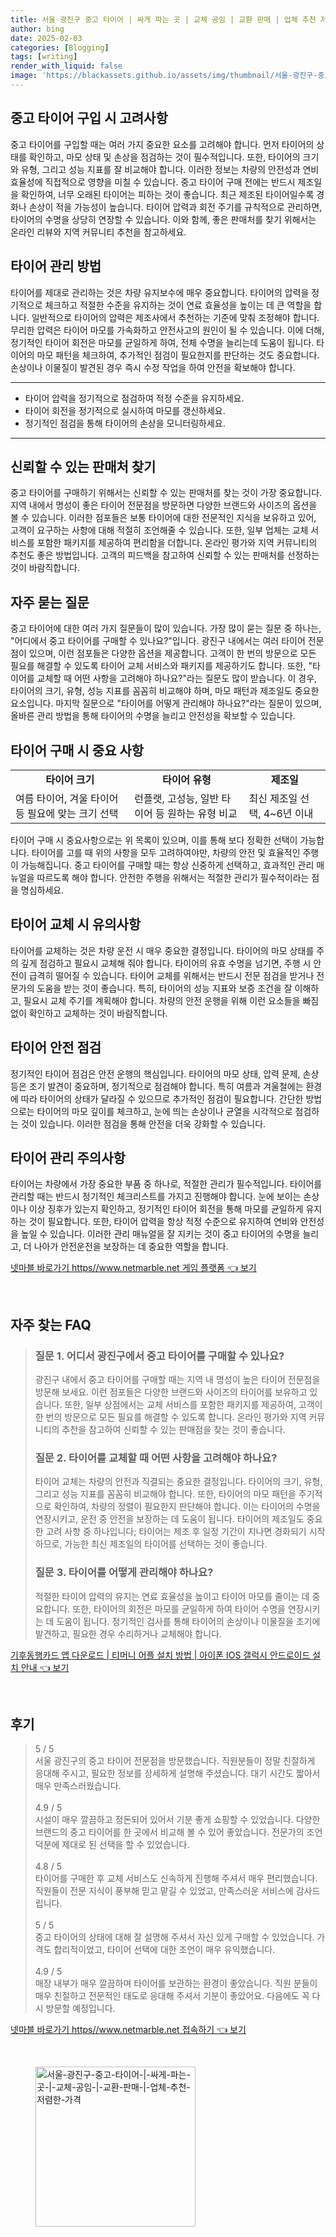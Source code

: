 ```yaml
---
title: 서울 광진구 중고 타이어 | 싸게 파는 곳 | 교체 공임 | 교환 판매 | 업체 추천 저렴한 가격
author: bing
date: 2025-02-03
categories: [Blogging]
tags: [writing]
render_with_liquid: false
image: 'https://blackassets.github.io/assets/img/thumbnail/서울-광진구-중고-타이어-|-싸게-파는-곳-|-교체-공임-|-교환-판매-|-업체-추천-저렴한-가격.webp'
---
```



<h2 id='중고 타이어 구입 시 고려사항'>중고 타이어 구입 시 고려사항</h2>

<p>중고 타이어를 구입할 때는 여러 가지 중요한 요소를 고려해야 합니다. 먼저 타이어의 상태를 확인하고, 마모 상태 및 손상을 점검하는 것이 필수적입니다. 또한, 타이어의 크기와 유형, 그리고 성능 지표를 잘 비교해야 합니다. 이러한 정보는 차량의 안전성과 연비 효율성에 직접적으로 영향을 미칠 수 있습니다. 중고 타이어 구매 전에는 반드시 제조일을 확인하여, 너무 오래된 타이어는 피하는 것이 좋습니다. 최근 제조된 타이어일수록 경화나 손상이 적을 가능성이 높습니다. 타이어 압력과 회전 주기를 규칙적으로 관리하면, 타이어의 수명을 상당히 연장할 수 있습니다. 이와 함께, 좋은 판매처를 찾기 위해서는 온라인 리뷰와 지역 커뮤니티 추천을 참고하세요.</p>

<h2 id='타이어 관리 방법'>타이어 관리 방법</h2>

<p>타이어를 제대로 관리하는 것은 차량 유지보수에 매우 중요합니다. 타이어의 압력을 정기적으로 체크하고 적절한 수준을 유지하는 것이 연료 효율성을 높이는 데 큰 역할을 합니다. 일반적으로 타이어의 압력은 제조사에서 추천하는 기준에 맞춰 조정해야 합니다. 무리한 압력은 타이어 마모를 가속화하고 안전사고의 원인이 될 수 있습니다. 이에 더해, 정기적인 타이어 회전은 마모를 균일하게 하여, 전체 수명을 늘리는데 도움이 됩니다. 타이어의 마모 패턴을 체크하여, 추가적인 점검이 필요한지를 판단하는 것도 중요합니다. 손상이나 이물질이 발견된 경우 즉시 수정 작업을 하여 안전을 확보해야 합니다.</p>

<hr />

<ul>
    <li>타이어 압력을 정기적으로 점검하여 적정 수준을 유지하세요.</li>
    <li>타이어 회전을 정기적으로 실시하여 마모를 갱신하세요.</li>
    <li>정기적인 점검을 통해 타이어의 손상을 모니터링하세요.</li>
</ul>

<hr />

<h2 id='신뢰할 수 있는 판매처 찾기'>신뢰할 수 있는 판매처 찾기</h2>

<p>중고 타이어를 구매하기 위해서는 신뢰할 수 있는 판매처를 찾는 것이 가장 중요합니다. 지역 내에서 명성이 좋은 타이어 전문점을 방문하면 다양한 브랜드와 사이즈의 옵션을 볼 수 있습니다. 이러한 점포들은 보통 타이어에 대한 전문적인 지식을 보유하고 있어, 고객이 요구하는 사항에 대해 적절히 조언해줄 수 있습니다. 또한, 일부 업체는 교체 서비스를 포함한 패키지를 제공하여 편리함을 더합니다. 온라인 평가와 지역 커뮤니티의 추천도 좋은 방법입니다. 고객의 피드백을 참고하여 신뢰할 수 있는 판매처를 선정하는 것이 바람직합니다.</p>

<h2 id='자주 묻는 질문'>자주 묻는 질문</h2>

<p>중고 타이어에 대한 여러 가지 질문들이 많이 있습니다. 가장 많이 묻는 질문 중 하나는, "어디에서 중고 타이어를 구매할 수 있나요?"입니다. 광진구 내에서는 여러 타이어 전문점이 있으며, 이런 점포들은 다양한 옵션을 제공합니다. 고객이 한 번의 방문으로 모든 필요를 해결할 수 있도록 타이어 교체 서비스와 패키지를 제공하기도 합니다. 또한, "타이어를 교체할 때 어떤 사항을 고려해야 하나요?"라는 질문도 많이 받습니다. 이 경우, 타이어의 크기, 유형, 성능 지표를 꼼꼼히 비교해야 하며, 마모 패턴과 제조일도 중요한 요소입니다. 마지막 질문으로 "타이어를 어떻게 관리해야 하나요?"라는 질문이 있으며, 올바른 관리 방법을 통해 타이어의 수명을 늘리고 안전성을 확보할 수 있습니다.</p>

<h2 id='타이어 구매 시 중요 사항'>타이어 구매 시 중요 사항</h2>

<table>
    <tr>
        <td style="text-align: center; height: 17px;"><b>타이어 크기</b></td>
        <td style="text-align: center; height: 17px;"><b>타이어 유형</b></td>
        <td style="text-align: center; height: 17px;"><b>제조일</b></td>
    </tr>
    <tr>
        <td>여름 타이어, 겨울 타이어 등 필요에 맞는 크기 선택</td>
        <td>런플랫, 고성능, 일반 타이어 등 원하는 유형 비교</td>
        <td>최신 제조일 선택, 4~6년 이내</td>
    </tr>
</table>

<p>타이어 구매 시 중요사항으로는 위 목록이 있으며, 이를 통해 보다 정확한 선택이 가능합니다. 타이어를 고를 때 위의 사항을 모두 고려하여야만, 차량의 안전 및 효율적인 주행이 가능해집니다. 중고 타이어를 구매할 때는 항상 신중하게 선택하고, 효과적인 관리 매뉴얼을 따르도록 해야 합니다. 안전한 주행을 위해서는 적절한 관리가 필수적이라는 점을 명심하세요.</p>

<h2 id='타이어 교체 시 유의사항'>타이어 교체 시 유의사항</h2>

<p>타이어를 교체하는 것은 차량 운전 시 매우 중요한 결정입니다. 타이어의 마모 상태를 주의 깊게 점검하고 필요시 교체해 줘야 합니다. 타이어의 유효 수명을 넘기면, 주행 시 안전이 급격히 떨어질 수 있습니다. 타이어 교체를 위해서는 반드시 전문 점검을 받거나 전문가의 도움을 받는 것이 좋습니다. 특히, 타이어의 성능 지표와 보증 조건을 잘 이해하고, 필요시 교체 주기를 계획해야 합니다. 차량의 안전 운행을 위해 이런 요소들을 빠짐없이 확인하고 교체하는 것이 바람직합니다.</p>

<h2 id='타이어 안전 점검'>타이어 안전 점검</h2>

<p>정기적인 타이어 점검은 안전 운행의 핵심입니다. 타이어의 마모 상태, 압력 문제, 손상 등은 조기 발견이 중요하며, 정기적으로 점검해야 합니다. 특히 여름과 겨울철에는 환경에 따라 타이어의 상태가 달라질 수 있으므로 추가적인 점검이 필요합니다. 간단한 방법으로는 타이어의 마모 깊이를 체크하고, 눈에 띄는 손상이나 균열을 시각적으로 점검하는 것이 있습니다. 이러한 점검을 통해 안전을 더욱 강화할 수 있습니다.</p>

<h2 id='타이어 관리 주의사항'>타이어 관리 주의사항</h2>

<p>타이어는 차량에서 가장 중요한 부품 중 하나로, 적절한 관리가 필수적입니다. 타이어를 관리할 때는 반드시 정기적인 체크리스트를 가지고 진행해야 합니다. 눈에 보이는 손상이나 이상 징후가 있는지 확인하고, 정기적인 타이어 회전을 통해 마모를 균일하게 유지하는 것이 필요합니다. 또한, 타이어 압력을 항상 적정 수준으로 유지하여 연비와 안전성을 높일 수 있습니다. 이러한 관리 매뉴얼을 잘 지키는 것이 중고 타이어의 수명을 늘리고, 더 나아가 안전운전을 보장하는 데 중요한 역할을 합니다.</p>


<p><a class="click-button" title="넷마블 바로가기 https//www.netmarble.net 게임 플랫폼" href="https://blackassets.github.io/posts/%EB%84%B7%EB%A7%88%EB%B8%94-%EB%B0%94%EB%A1%9C%EA%B0%80%EA%B8%B0-httpswww.netmarble.net-%EA%B2%8C%EC%9E%84-%ED%94%8C%EB%9E%AB%ED%8F%BC/" rel="dofollow">넷마블 바로가기 https//www.netmarble.net 게임 플랫폼 👈 보기</a></p><br>
<h2 id='자주_찾는_FAQ'>자주 찾는 FAQ</h2>
<div itemscope="" itemtype="https://schema.org/FAQPage"> 
<blockquote> 
<div itemscope="" itemprop="mainEntity" itemtype="https://schema.org/Question"> 
<h3 itemprop="name">질문 1. 어디서 광진구에서 중고 타이어를 구매할 수 있나요?</h3> 
<div itemscope="" itemprop="acceptedAnswer" itemtype="https://schema.org/Answer"> 
<span itemprop="text"> 
<p>광진구 내에서 중고 타이어를 구매할 때는 지역 내 명성이 높은 타이어 전문점을 방문해 보세요. 이런 점포들은 다양한 브랜드와 사이즈의 타이어를 보유하고 있습니다. 또한, 일부 상점에서는 교체 서비스를 포함한 패키지를 제공하여, 고객이 한 번의 방문으로 모든 필요를 해결할 수 있도록 합니다. 온라인 평가와 지역 커뮤니티의 추천을 참고하여 신뢰할 수 있는 판매점을 찾는 것이 좋습니다.</p> 
</span> 
</div> 
</div> 
<div itemscope="" itemprop="mainEntity" itemtype="https://schema.org/Question"> 
<h3 itemprop="name">질문 2. 타이어를 교체할 때 어떤 사항을 고려해야 하나요?</h3> 
<div itemscope="" itemprop="acceptedAnswer" itemtype="https://schema.org/Answer"> 
<span itemprop="text"> 
<p>타이어 교체는 차량의 안전과 직결되는 중요한 결정입니다. 타이어의 크기, 유형, 그리고 성능 지표를 꼼꼼히 비교해야 합니다. 또한, 타이어의 마모 패턴을 주기적으로 확인하여, 차량의 정렬이 필요한지 판단해야 합니다. 이는 타이어의 수명을 연장시키고, 운전 중 안전을 보장하는 데 도움이 됩니다. 타이어의 제조일도 중요한 고려 사항 중 하나입니다; 타이어는 제조 후 일정 기간이 지나면 경화되기 시작하므로, 가능한 최신 제조일의 타이어를 선택하는 것이 좋습니다.</p> 
</span> 
</div> 
</div> 
<div itemscope="" itemprop="mainEntity" itemtype="https://schema.org/Question"> 
<h3 itemprop="name">질문 3. 타이어를 어떻게 관리해야 하나요?</h3> 
<div itemscope="" itemprop="acceptedAnswer" itemtype="https://schema.org/Answer"> 
<span itemprop="text"> 
<p>적절한 타이어 압력의 유지는 연료 효율성을 높이고 타이어 마모를 줄이는 데 중요합니다. 또한, 타이어의 회전은 마모를 균일하게 하여 타이어 수명을 연장시키는 데 도움이 됩니다. 정기적인 검사를 통해 타이어의 손상이나 이물질을 조기에 발견하고, 필요한 경우 수리하거나 교체해야 합니다.</p> 
</span> 
</div> 
</div> 
</blockquote> 
</div>
<p><a class="click-button" title="기후동행카드 앱 다운로드 | 티머니 어플 설치 방법 | 아이폰 IOS 갤럭시 안드로이드 설치 안내" href="https://blackassets.github.io/posts/%EA%B8%B0%ED%9B%84%EB%8F%99%ED%96%89%EC%B9%B4%EB%93%9C-%EC%95%B1-%EB%8B%A4%EC%9A%B4%EB%A1%9C%EB%93%9C-%ED%8B%B0%EB%A8%B8%EB%8B%88-%EC%96%B4%ED%94%8C-%EC%84%A4%EC%B9%98-%EB%B0%A9%EB%B2%95-%EC%95%84%EC%9D%B4%ED%8F%B0-IOS-%EA%B0%A4%EB%9F%AD%EC%8B%9C-%EC%95%88%EB%93%9C%EB%A1%9C%EC%9D%B4%EB%93%9C-%EC%84%A4%EC%B9%98-%EC%95%88%EB%82%B4/" rel="dofollow">기후동행카드 앱 다운로드 | 티머니 어플 설치 방법 | 아이폰 IOS 갤럭시 안드로이드 설치 안내 👈 보기</a></p><br>
<h2 id='후기'>후기</h2>
<div itemscope itemtype="https://schema.org/Product">
  <blockquote>
  <div itemprop="review" itemscope itemtype="https://schema.org/Review">
      <div itemprop="reviewRating" itemscope itemtype="https://schema.org/Rating"> <span itemprop="ratingValue">5</span> / <span itemprop="bestRating">5</span> </div>
      <span itemprop="reviewBody">서울 광진구의 중고 타이어 전문점을 방문했습니다. 직원분들이 정말 친절하게 응대해 주시고, 필요한 정보를 상세하게 설명해 주셨습니다. 대기 시간도 짧아서 매우 만족스러웠습니다.</span>
  </div>
  <br>
  <div itemprop="review" itemscope itemtype="https://schema.org/Review">
      <div itemprop="reviewRating" itemscope itemtype="https://schema.org/Rating"> <span itemprop="ratingValue">4.9</span> / <span itemprop="bestRating">5</span> </div>
      <span itemprop="reviewBody">시설이 매우 깔끔하고 정돈되어 있어서 기분 좋게 쇼핑할 수 있었습니다. 다양한 브랜드의 중고 타이어를 한 곳에서 비교해 볼 수 있어 좋았습니다. 전문가의 조언 덕분에 제대로 된 선택을 할 수 있었습니다.</span>
  </div>
  <br>
  <div itemprop="review" itemscope itemtype="https://schema.org/Review">
      <div itemprop="reviewRating" itemscope itemtype="https://schema.org/Rating"> <span itemprop="ratingValue">4.8</span> / <span itemprop="bestRating">5</span> </div>
      <span itemprop="reviewBody">타이어를 구매한 후 교체 서비스도 신속하게 진행해 주셔서 매우 편리했습니다. 직원들이 전문 지식이 풍부해 믿고 맡길 수 있었고, 만족스러운 서비스에 감사드립니다.</span>
  </div>
  <br>
  <div itemprop="review" itemscope itemtype="https://schema.org/Review">
      <div itemprop="reviewRating" itemscope itemtype="https://schema.org/Rating"> <span itemprop="ratingValue">5</span> / <span itemprop="bestRating">5</span> </div>
      <span itemprop="reviewBody">중고 타이어의 상태에 대해 잘 설명해 주셔서 자신 있게 구매할 수 있었습니다. 가격도 합리적이었고, 타이어 선택에 대한 조언이 매우 유익했습니다.</span>
  </div>
  <br>
  <div itemprop="review" itemscope itemtype="https://schema.org/Review">
      <div itemprop="reviewRating" itemscope itemtype="https://schema.org/Rating"> <span itemprop="ratingValue">4.9</span> / <span itemprop="bestRating">5</span> </div>
      <span itemprop="reviewBody">매장 내부가 매우 깔끔하며 타이어를 보관하는 환경이 좋았습니다. 직원 분들이 매우 친절하고 전문적인 태도로 응대해 주셔서 기분이 좋았어요. 다음에도 꼭 다시 방문할 예정입니다.</span>
  </div>
  </blockquote>
</div>
<p><a class="click-button" title="넷마블 바로가기 https//www.netmarble.net 접속하기" href="https://blackassets.github.io/posts/%EB%84%B7%EB%A7%88%EB%B8%94-%EB%B0%94%EB%A1%9C%EA%B0%80%EA%B8%B0-httpswww.netmarble.net-%EC%A0%91%EC%86%8D%ED%95%98%EA%B8%B0/" rel="dofollow">넷마블 바로가기 https//www.netmarble.net 접속하기 👈 보기</a></p><br>
<figure class="image"><img src="https://blackassets.github.io/assets/img/thumbnail/서울-광진구-중고-타이어-|-싸게-파는-곳-|-교체-공임-|-교환-판매-|-업체-추천-저렴한-가격.webp" alt="서울-광진구-중고-타이어-|-싸게-파는-곳-|-교체-공임-|-교환-판매-|-업체-추천-저렴한-가격" width="256" height="256"></figure>